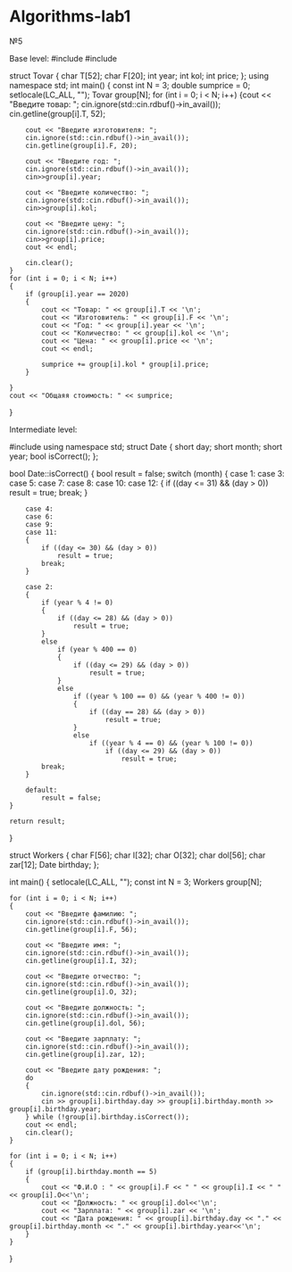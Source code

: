 # Algorithms-lab1
№5

  Base level:
    #include <iostream>
    #include <string>

struct Tovar
{
	char T[52];
	char F[20];
	int year;
	int kol;
	int price;
};
using namespace std;
int main()
{
	const int N = 3;
	double sumprice = 0;
	setlocale(LC_ALL, "");
	Tovar group[N];
	for (int i = 0; i < N; i++)
	{cout << "Введите товар: ";
		cin.ignore(std::cin.rdbuf()->in_avail());
		cin.getline(group[i].T, 52);

		cout << "Введите изготовителя: ";
		cin.ignore(std::cin.rdbuf()->in_avail());
		cin.getline(group[i].F, 20);

		cout << "Введите год: ";
		cin.ignore(std::cin.rdbuf()->in_avail());
		cin>>group[i].year;

		cout << "Введите количество: ";
		cin.ignore(std::cin.rdbuf()->in_avail());
		cin>>group[i].kol;

		cout << "Введите цену: ";
		cin.ignore(std::cin.rdbuf()->in_avail());
		cin>>group[i].price;
		cout << endl;

		cin.clear();
	}
	for (int i = 0; i < N; i++)
	{
		if (group[i].year == 2020)
		{
			cout << "Товар: " << group[i].T << '\n';
			cout << "Изготовитель: " << group[i].F << '\n';
			cout << "Год: " << group[i].year << '\n';
			cout << "Количество: " << group[i].kol << '\n';
			cout << "Цена: " << group[i].price << '\n';
			cout << endl;

			sumprice += group[i].kol * group[i].price;
		}
		
	}
	cout << "Общаяя стоимость: " << sumprice;
}

Intermediate level:

  #include <iostream>
using namespace std;
struct Date {
	short day;
	short month;
	short year;
	bool isCorrect();
};

bool Date::isCorrect()
{
	bool result = false;
	switch (month)
	{
		case 1:
		case 3:
		case 5:
		case 7:
		case 8:
		case 10:
		case 12:
		{
			if ((day <= 31) && (day > 0))
				result = true;
			break;
		}

		case 4:
		case 6:
		case 9:
		case 11:
		{
			if ((day <= 30) && (day > 0))
				result = true;
			break;
		}

		case 2:
		{
			if (year % 4 != 0)
			{
				if ((day <= 28) && (day > 0))
					result = true;
			}
			else
				if (year % 400 == 0)
				{
					if ((day <= 29) && (day > 0))
						result = true;
				}
				else
					if ((year % 100 == 0) && (year % 400 != 0))
					{
						if ((day == 28) && (day > 0))
							result = true;
					}
					else
						if ((year % 4 == 0) && (year % 100 != 0))
							if ((day <= 29) && (day > 0))
								result = true;
			break;
		}

		default:
			result = false;
	}

	return result;
}

struct Workers
{
	char F[56];
	char I[32];
	char O[32];
	char dol[56];
	char zar[12];
	Date birthday;
};

int main()
{
	setlocale(LC_ALL, "");
	const int N = 3;
	Workers group[N];

	for (int i = 0; i < N; i++)
	{
		cout << "Введите фамилию: ";
		cin.ignore(std::cin.rdbuf()->in_avail());
		cin.getline(group[i].F, 56);

		cout << "Введите имя: ";
		cin.ignore(std::cin.rdbuf()->in_avail());
		cin.getline(group[i].I, 32);

		cout << "Введите отчество: ";
		cin.ignore(std::cin.rdbuf()->in_avail());
		cin.getline(group[i].O, 32);

		cout << "Введите должность: ";
		cin.ignore(std::cin.rdbuf()->in_avail());
		cin.getline(group[i].dol, 56);

		cout << "Введите зарплату: ";
		cin.ignore(std::cin.rdbuf()->in_avail());
		cin.getline(group[i].zar, 12);

		cout << "Введите дату рождения: ";
		do 
		{
			cin.ignore(std::cin.rdbuf()->in_avail());
			cin >> group[i].birthday.day >> group[i].birthday.month >> group[i].birthday.year;
		} while (!group[i].birthday.isCorrect());
		cout << endl;
		cin.clear();
	}

	for (int i = 0; i < N; i++)
	{
		if (group[i].birthday.month == 5)
		{
			cout << "Ф.И.О : " << group[i].F << " " << group[i].I << " " << group[i].O<<'\n';
			cout << "Должность: " << group[i].dol<<'\n';
			cout << "Зарплата: " << group[i].zar << '\n';
			cout << "Дата рождения: " << group[i].birthday.day << "." << group[i].birthday.month << "." << group[i].birthday.year<<'\n';
		}
	}
}


